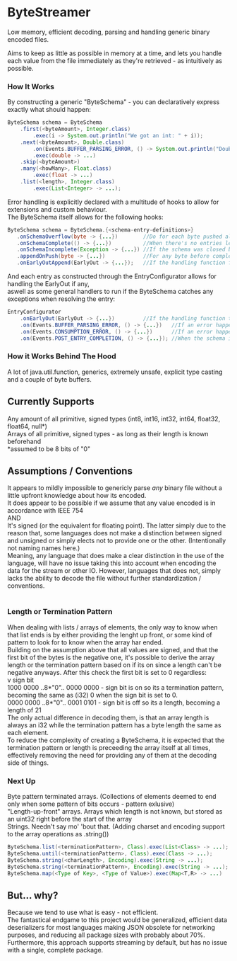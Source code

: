 # ByteStreamer
 Low memory, efficient decoding, parsing and handling generic binary encoded files.

 Aims to keep as little as possible in memory at a time, and lets you handle each value from the file immediately as they're retrieved - as intuitively as possible.


### How It Works
By constructing a generic "ByteSchema" - you can declaratively express exactly what should happen:
```java
ByteSchema schema = ByteSchema
    .first(<byteAmount>, Integer.class)
        .exec(i -> System.out.println("We got an int: " + i));
    .next(<byteAmount>, Double.class)
        .on(Events.BUFFER_PARSING_ERROR, () -> System.out.println("Double down"))
        .exec(double -> ...)
    .skip(<byteAmount>)
    .many(<howMany>, Float.class)
        .exec(float -> ...)
    .list(<length>, Integer.class)
        .exec(List<Integer> -> ...);
```

Error handling is explicitly declared with a multitude of hooks to allow for extensions and custom behaviour. <br>
The ByteSchema itself allows for the following hooks: <br>

```java
ByteSchema schema = ByteSchema.{<schema-entry-definitions>}
   .onSchemaOverflow(byte -> {...})        //Do for each byte pushed although the schema is complete
   .onSchemaComplete(() -> {...})          //When there's no entries left to parse and handle.
   .onSchemaIncomplete(Exception -> {...}) //If the schema was closed before it was incomplete.
   .appendOnPush(byte -> {...})            //For any byte before completion do.
   .onEarlyOutAppend(EarlyOut -> {...});   //If the handling function for the entry throws this type of error, the schema should also do ...
```
And each entry as constructed through the EntryConfigurator allows for handling the EarlyOut if any, <br>
aswell as some general handlers to run if the ByteSchema catches any exceptions when resolving the entry:
```java
EntryConfigurator
    .onEarlyOut(EarlyOut -> {...})         //If the handling function throws, do...
    .on(Events.BUFFER_PARSING_ERROR, () -> {...})   //If an error happens when parsing the bytes to the expected type do...
    .on(Events.CONSUMPTION_ERROR, () -> {...})      //If an error happens when executing the handling function do...
    .on(Events.POST_ENTRY_COMPLETION, () -> {...}); //When the schema is ready to move on from this Entry do...    
``` 

### How it Works Behind The Hood
A lot of java.util.function, generics, extremely unsafe, explicit type casting and a couple of byte buffers.

## Currently Supports
Any amount of all primitive, signed types (int8, int16, int32, int64, float32, float64, null*) <br>
Arrays of all primitive, signed types - as long as their length is known beforehand <br>
*assumed to be 8 bits of "0"

## Assumptions / Conventions
It appears to mildly impossible to genericly parse *any* binary file without a little upfront knowledge about how its encoded. <br>
It does appear to be possible if we assume that any value encoded is in accordance with IEEE 754 <br>
AND <br>
It's signed (or the equivalent for floating point). The latter simply due to the reason that, some languages does not make a distinction 
between signed and unsigned or simply elects not to provide one or the other. (Intentionally not naming names here.) <br>
Meaning, any language that does make a clear distinction in the use of the language, will have no issue taking this into account when encoding
the data for the stream or other IO. However, languages that does not, simply lacks the ability to decode the file without further standardization / conventions. <br>
<br>

### Length or Termination Pattern
When dealing with lists / arrays of elements, the only way to know when that list ends is by either providing the lenght up front, or some kind of pattern to look for to know when the array har ended. <br>
Building on the assumption above that all values are signed, and that the first bit of the bytes is the negative one, it's possible to derive the array length or the termination pattern based on if its on since a length can't be negative anyways. After this check the first bit is set to 0 regardless: <br>
v sign bit <br>
1000 0000 ..8*"0".. 0000 0000 - sign bit is on so its a termination pattern, becoming the same as (i32) 0 when the sign bit is set to 0. <br>
0000 0000 ..8*"0".. 0001 0101 - sign bit is off so its a length, becoming a length of 21 <br>
The only actual difference in decoding them, is that an array length is always an i32 while the termination pattern has a byte length the same as each element. <br>
To reduce the complexity of creating a ByteSchema, it is expected that the termination pattern or length is preceeding the array itself at all times, effectively removing the need for providing any of them at the decoding side of things. <br> 

### Next Up
Byte pattern terminated arrays. (Collections of elements deemed to end only when some pattern of bits occurs - pattern exlusive) <br> 
"Length-up-front" arrays. Arrays which length is not known, but stored as an uint32 right before the start of the array <br>
Strings. Needn't say mo' 'bout that. (Adding charset and encoding support to the array operations as .string()) <br> 

```java
ByteSchema.list(<terminationPattern>, Class).exec(List<Class> -> ...);  //Until the terminationPatther, accumulate, then handle the gathered list.
ByteSchema.until(<terminationPattern>, Class).exec(Class -> ...);      //Until the terminationPattern "for each" each parsed element.
ByteSchema.string(<charLength>, Encoding).exec(String -> ...);         // How many characters of what encoding should be gathered, parsed and handed
ByteSchema.string(<terminationPattern>, Encoding).exec(String -> ...); //Requires standardized terminating pattern.
ByteSchema.map(<Type of Key>, <Type of Value>).exec(Map<T,R> -> ...)
```


## But... why?
Because we tend to use what is easy - not efficient. <br>
The fantastical endgame to this project would be generalized, efficient data deserializers for most languages making JSON obsolete for networking purposes, and reducing all package sizes with probably about 70%.  <br>
Furthermore, this approach supports streaming by default, but has no issue with a single, complete package. 


 
